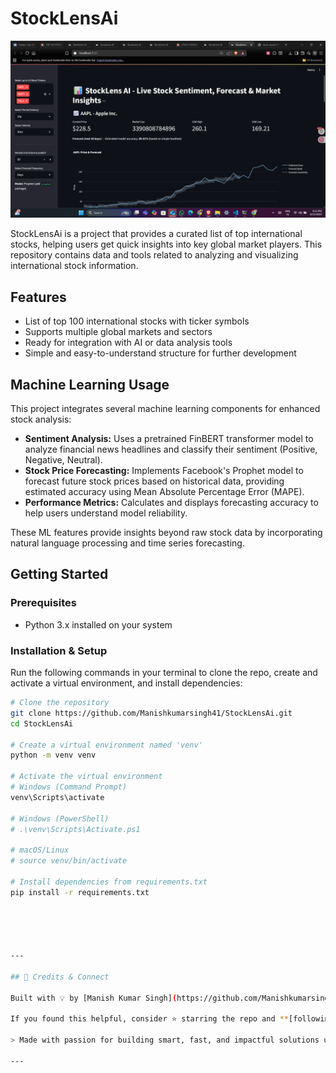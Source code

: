 # StockLensAi

![Project Image](images/stocklensai_screenshot.png)  <!-- Replace with your image path -->

StockLensAi is a project that provides a curated list of top international stocks, helping users get quick insights into key global market players. This repository contains data and tools related to analyzing and visualizing international stock information.

## Features

- List of top 100 international stocks with ticker symbols  
- Supports multiple global markets and sectors  
- Ready for integration with AI or data analysis tools  
- Simple and easy-to-understand structure for further development  

## Machine Learning Usage

This project integrates several machine learning components for enhanced stock analysis:

- **Sentiment Analysis:** Uses a pretrained FinBERT transformer model to analyze financial news headlines and classify their sentiment (Positive, Negative, Neutral).  
- **Stock Price Forecasting:** Implements Facebook's Prophet model to forecast future stock prices based on historical data, providing estimated accuracy using Mean Absolute Percentage Error (MAPE).  
- **Performance Metrics:** Calculates and displays forecasting accuracy to help users understand model reliability.

These ML features provide insights beyond raw stock data by incorporating natural language processing and time series forecasting.

## Getting Started

### Prerequisites

- Python 3.x installed on your system

### Installation & Setup

Run the following commands in your terminal to clone the repo, create and activate a virtual environment, and install dependencies:

```bash
# Clone the repository
git clone https://github.com/Manishkumarsingh41/StockLensAi.git
cd StockLensAi

# Create a virtual environment named 'venv'
python -m venv venv

# Activate the virtual environment
# Windows (Command Prompt)
venv\Scripts\activate

# Windows (PowerShell)
# .\venv\Scripts\Activate.ps1

# macOS/Linux
# source venv/bin/activate

# Install dependencies from requirements.txt
pip install -r requirements.txt





---

## 🙌 Credits & Connect

Built with 💡 by [Manish Kumar Singh](https://github.com/Manishkumarsingh41)

If you found this helpful, consider ⭐️ starring the repo and **[following me on GitHub](https://github.com/Manishkumarsingh41)** for more AI + ML tools and projects.

> Made with passion for building smart, fast, and impactful solutions using AI tools.

---
